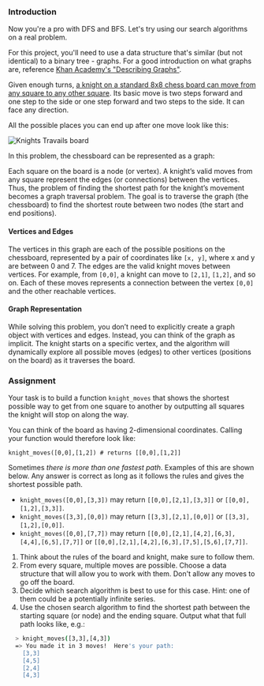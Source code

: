 ### Introduction

Now you're a pro with DFS and BFS.  Let's try using our search algorithms on a real problem.

For this project, you'll need to use a data structure that's similar (but not identical) to a binary tree - graphs. For a good introduction on what graphs are, reference [Khan Academy's "Describing Graphs"](https://www.khanacademy.org/computing/computer-science/algorithms/graph-representation/a/describing-graphs).

Given enough turns, [a knight on a standard 8x8 chess board can move from any square to any other square](https://cdn.statically.io/gh/TheOdinProject/curriculum/284f0cdc998be7e4751e29e8458323ad5d320303/ruby_programming/computer_science/project_knights_travails/imgs/00.png). Its basic move is two steps forward and one step to the side or one step forward and two steps to the side.  It can face any direction.

All the possible places you can end up after one move look like this:

![Knights Travails board](https://cdn.statically.io/gh/TheOdinProject/curriculum/d30038e0aaca1f35e58e205e37a21b2c9d31053d/ruby/computer_science/project_knights_travails/imgs/01.png)

In this problem, the chessboard can be represented as a graph:

Each square on the board is a node (or vertex).
A knight’s valid moves from any square represent the edges (or connections) between the vertices.
Thus, the problem of finding the shortest path for the knight’s movement becomes a graph traversal problem. The goal is to traverse the graph (the chessboard) to find the shortest route between two nodes (the start and end positions).

#### Vertices and Edges

The vertices in this graph are each of the possible positions on the chessboard, represented by a pair of coordinates like `[x, y]`, where x and y are between 0 and 7.
The edges are the valid knight moves between vertices. For example, from `[0,0]`, a knight can move to `[2,1]`, `[1,2]`, and so on. Each of these moves represents a connection between the vertex `[0,0]` and the other reachable vertices.

#### Graph Representation

While solving this problem, you don’t need to explicitly create a graph object with vertices and edges. Instead, you can think of the graph as implicit. The knight starts on a specific vertex, and the algorithm will dynamically explore all possible moves (edges) to other vertices (positions on the board) as it traverses the board.

### Assignment

Your task is to build a function `knight_moves` that shows the shortest possible way to get from one square to another by outputting all squares the knight will stop on along the way.

You can think of the board as having 2-dimensional coordinates. Calling your function would therefore look like:

`knight_moves([0,0],[1,2]) # returns [[0,0],[1,2]]`

<div class="lesson-note" markdown="1">

Sometimes *there is more than one fastest path*. Examples of this are shown below. Any answer is correct as long as it follows the rules and gives the shortest possible path.

- `knight_moves([0,0],[3,3])` may return `[[0,0],[2,1],[3,3]]` or `[[0,0],[1,2],[3,3]]`.
- `knight_moves([3,3],[0,0])` may return `[[3,3],[2,1],[0,0]]` or `[[3,3],[1,2],[0,0]]`.
- `knight_moves([0,0],[7,7])` may return `[[0,0],[2,1],[4,2],[6,3],[4,4],[6,5],[7,7]]` or `[[0,0],[2,1],[4,2],[6,3],[7,5],[5,6],[7,7]]`.

</div>

<div class="lesson-content__panel" markdown="1">

1. Think about the rules of the board and knight, make sure to follow them.
1. From every square, multiple moves are possible. Choose a data structure that will allow you to work with them.  Don't allow any moves to go off the board.
1. Decide which search algorithm is best to use for this case.  Hint: one of them could be a potentially infinite series.
1. Use the chosen search algorithm to find the shortest path between the starting square (or node) and the ending square.  Output what that full path looks like, e.g.:

```bash
  > knight_moves([3,3],[4,3])
  => You made it in 3 moves!  Here's your path:
    [3,3]
    [4,5]
    [2,4]
    [4,3]
```

</div>
